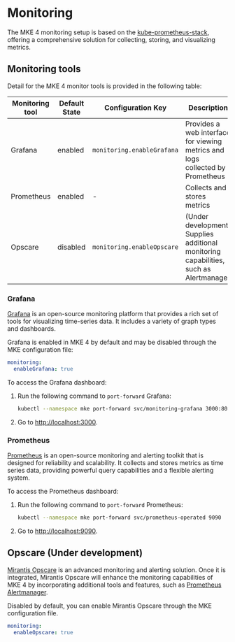 # Monitoring

The MKE 4 monitoring setup is based on the [kube-prometheus-stack](https://github.com/prometheus-community/helm-charts/tree/main/charts/kube-prometheus-stack),
offering a comprehensive solution for collecting, storing, and visualizing metrics.

## Monitoring tools

Detail for the MKE 4 monitor tools is provided in the following table:

| Monitoring tool    | Default State | Configuration Key          | Description                                                                           |
|------------|---------------|----------------------------|---------------------------------------------------------------------------------------|
| Grafana    | enabled       | `monitoring.enableGrafana` | Provides a web interface for viewing metrics and logs collected by Prometheus         |
| Prometheus | enabled       | -                          | Collects and stores metrics                                                           |
| Opscare    | disabled      | `monitoring.enableOpscare` | (Under development) Supplies additional monitoring capabilities, such as Alertmanager |

### Grafana

[Grafana](https://grafana.com/) is an open-source monitoring platform that provides a rich set of tools for visualizing time-series data. It
includes a variety of graph types and dashboards.

Grafana is enabled in MKE 4 by default and may be disabled through the MKE configuration file:

```yaml
monitoring:
  enableGrafana: true
```

To access the Grafana dashboard:

1. Run the following command to `port-forward` Grafana:

    ```bash
    kubectl --namespace mke port-forward svc/monitoring-grafana 3000:80
    ```

2. Go to [http://localhost:3000](http://localhost:3000).

### Prometheus

[Prometheus](https://prometheus.io/) is an open-source monitoring and alerting
toolkit that is designed for reliability and scalability. It collects and stores metrics
as time series data, providing powerful query capabilities and a flexible alerting system.

To access the Prometheus dashboard:

1. Run the following command to `port-forward` Prometheus:

    ```bash
    kubectl --namespace mke port-forward svc/prometheus-operated 9090
    ```

2. Go to [http://localhost:9090](http://localhost:9090).

## Opscare (Under development)

[Mirantis Opscare](https://www.mirantis.com/resources/opscare-datasheet/) is
an advanced monitoring and alerting solution. Once it is integrated, Mirantis Opscare will enhance the monitoring
capabilities of MKE 4 by incorporating additional tools and features, such as
[Prometheus Alertmanager](https://prometheus.io/docs/alerting/latest/alertmanager/).

Disabled by default, you can enable Mirantis Opscare through the MKE configuration file.

```yaml
monitoring:
  enableOpscare: true
```

